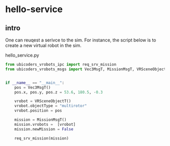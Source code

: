 # hello-service

## intro
One can reuqest a serivce to the sim. For instance, the script below is to create a new virtual robot in the sim.

hello_service.py

```py
from ubicoders_vrobots_ipc import req_srv_mission
from ubicoders_vrobots_msgs import Vec3MsgT, MissionMsgT, VRSceneObjectT, SrvSimParamsMsgT


if __name__ == "__main__":
    pos = Vec3MsgT()
    pos.x, pos.y, pos.z = 53.6, 180.5, -0.3

    vrobot = VRSceneObjectT()
    vrobot.objectType = "multirotor"
    vrobot.position = pos

    mission = MissionMsgT()
    mission.vrobots =  [vrobot]   
    mission.newMission = False

    req_srv_mission(mission)
    
```